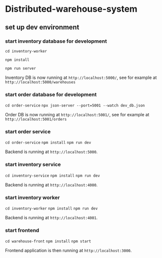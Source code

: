 # Distributed-warehouse-system

## set up dev environment

### start inventory database for development

`cd inventory-worker`

`npm install`

`npm run server`

Inventory DB is now running at `http://localhost:5000/`, see for example at `http://localhost:5000/warehouses`

### start order database for development

`cd order-service`
`npx json-server --port=5001 --watch dev_db.json`

Order DB is now running at `http://localhost:5001/`, see for example at `http://localhost:5001/orders`

### start order service

`cd order-service`
`npm install`
`npm run dev`

Backend is running at `http://localhost:5000`.

### start inventory service

`cd inventory-service`
`npm install`
`npm run dev`

Backend is running at `http://localhost:4000`.

### start inventory worker

`cd inventory-worker`
`npm install`
`npm run dev`

Backend is running at `http://localhost:4001`.

### start frontend
`cd warehouse-front`
`npm install`
`npm start`

Frontend application is then running at `http://localhost:3000`.
